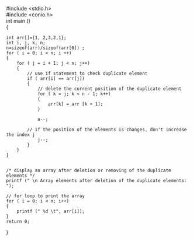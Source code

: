 #include <stdio.h>  
#include <conio.h>  
int main ()  
{  
     
    int arr[]={1, 2,3,2,1}; 
	int i, j, k, n;  
    n=sizeof(arr)/sizeof(arr[0]) ; 
    for ( i = 0; i < n; i ++)  
    {  
        for ( j = i + 1; j < n; j++)  
        {  
            // use if statement to check duplicate element  
            if ( arr[i] == arr[j])  
            {  
                // delete the current position of the duplicate element  
                for ( k = j; k < n - 1; k++)  
                {  
                    arr[k] = arr [k + 1];  
                }  
                
                n--;  
                  
            // if the position of the elements is changes, don't increase the index j  
                j--;      
            }  
        }  
    }  
      
      
    /* display an array after deletion or removing of the duplicate elements */  
    printf (" \n Array elements after deletion of the duplicate elements: ");  
      
    // for loop to print the array  
    for ( i = 0; i < n; i++)  
    {  
        printf (" %d \t", arr[i]);  
    }  
    return 0;  
}
